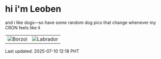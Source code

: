 # hi i'm Leoben

and i like dogs—so have some random dog pics that change whenever my CRON feels like it

|  |  |
|--------|----------|
| ![Borzoi](https://random-dog-vercel.vercel.app/api/random-borzoi?v=1752121132) | ![Labrador](https://random-dog-vercel.vercel.app/api/random-labrador?v=1752121132) |

Last updated: 2025-07-10 12:18 PHT
